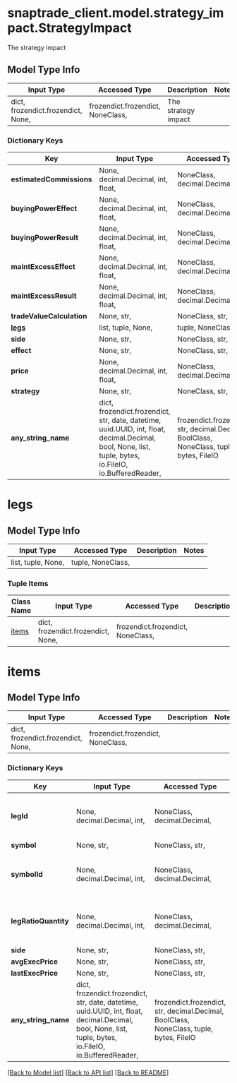 # snaptrade_client.model.strategy_impact.StrategyImpact

The strategy impact

## Model Type Info
Input Type | Accessed Type | Description | Notes
------------ | ------------- | ------------- | -------------
dict, frozendict.frozendict, None,  | frozendict.frozendict, NoneClass,  | The strategy impact | 

### Dictionary Keys
Key | Input Type | Accessed Type | Description | Notes
------------ | ------------- | ------------- | ------------- | -------------
**estimatedCommissions** | None, decimal.Decimal, int, float,  | NoneClass, decimal.Decimal,  |  | [optional] 
**buyingPowerEffect** | None, decimal.Decimal, int, float,  | NoneClass, decimal.Decimal,  |  | [optional] 
**buyingPowerResult** | None, decimal.Decimal, int, float,  | NoneClass, decimal.Decimal,  |  | [optional] 
**maintExcessEffect** | None, decimal.Decimal, int, float,  | NoneClass, decimal.Decimal,  |  | [optional] 
**maintExcessResult** | None, decimal.Decimal, int, float,  | NoneClass, decimal.Decimal,  |  | [optional] 
**tradeValueCalculation** | None, str,  | NoneClass, str,  |  | [optional] 
**[legs](#legs)** | list, tuple, None,  | tuple, NoneClass,  |  | [optional] 
**side** | None, str,  | NoneClass, str,  |  | [optional] 
**effect** | None, str,  | NoneClass, str,  |  | [optional] 
**price** | None, decimal.Decimal, int, float,  | NoneClass, decimal.Decimal,  |  | [optional] 
**strategy** | None, str,  | NoneClass, str,  |  | [optional] 
**any_string_name** | dict, frozendict.frozendict, str, date, datetime, uuid.UUID, int, float, decimal.Decimal, bool, None, list, tuple, bytes, io.FileIO, io.BufferedReader,  | frozendict.frozendict, str, decimal.Decimal, BoolClass, NoneClass, tuple, bytes, FileIO | any string name can be used but the value must be the correct type | [optional]

# legs

## Model Type Info
Input Type | Accessed Type | Description | Notes
------------ | ------------- | ------------- | -------------
list, tuple, None,  | tuple, NoneClass,  |  | 

### Tuple Items
Class Name | Input Type | Accessed Type | Description | Notes
------------- | ------------- | ------------- | ------------- | -------------
[items](#items) | dict, frozendict.frozendict, None,  | frozendict.frozendict, NoneClass,  |  | 

# items

## Model Type Info
Input Type | Accessed Type | Description | Notes
------------ | ------------- | ------------- | -------------
dict, frozendict.frozendict, None,  | frozendict.frozendict, NoneClass,  |  | 

### Dictionary Keys
Key | Input Type | Accessed Type | Description | Notes
------------ | ------------- | ------------- | ------------- | -------------
**legId** | None, decimal.Decimal, int,  | NoneClass, decimal.Decimal,  |  | [optional] value must be a 32 bit integer
**symbol** | None, str,  | NoneClass, str,  |  | [optional] 
**symbolId** | None, decimal.Decimal, int,  | NoneClass, decimal.Decimal,  |  | [optional] value must be a 32 bit integer
**legRatioQuantity** | None, decimal.Decimal, int,  | NoneClass, decimal.Decimal,  |  | [optional] value must be a 32 bit integer
**side** | None, str,  | NoneClass, str,  |  | [optional] 
**avgExecPrice** | None, str,  | NoneClass, str,  |  | [optional] 
**lastExecPrice** | None, str,  | NoneClass, str,  |  | [optional] 
**any_string_name** | dict, frozendict.frozendict, str, date, datetime, uuid.UUID, int, float, decimal.Decimal, bool, None, list, tuple, bytes, io.FileIO, io.BufferedReader,  | frozendict.frozendict, str, decimal.Decimal, BoolClass, NoneClass, tuple, bytes, FileIO | any string name can be used but the value must be the correct type | [optional]

[[Back to Model list]](../../README.md#documentation-for-models) [[Back to API list]](../../README.md#documentation-for-api-endpoints) [[Back to README]](../../README.md)

